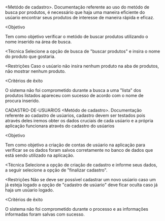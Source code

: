 <Metódo de cadastro>.
Documentação referente ao uso do metódo de busca por produtos, é necessário que haja uma maneira eficiente do usúario encontrar seus produtos de interesse de maneira rápida e eficaz. 

<Objetivo

Tem como objetivo verificar o metódo de buscar produtos utilizando o nome inserido na área de busca.

<Técnica
Selecione a opção de busca de "buscar produtos" e insira o nome do produto que gostaria.

<Restrições
Caso o usúario não insira nenhum produto na aba de produtos, não mostrar nenhum produto.

<Critérios de êxito

O sistema não foi comprometido durante a busca a uma "lista" dos produtos listados apareceu com sucesso de acordo com o nome de procura inserido.

CADASTRO-DE-USUARIOS
<Metódo de cadastro>.
Documentação referente ao cadastro de usúarios, cadastro devem ser testados pois através deles iremos obter os dados cruciais de cada usúario e a própria aplicação funcionara através do cadastro do usúarios 

<Objetivo

Tem como objetivo a criação de contas de usúario na aplicação para verificar se os dados foram salvos corretamente no banco de dados que está sendo utilizado na aplicação.

<Técnica
Selecione a opção de criação de cadastro e informe seus dados, a seguir selecione a opção de "finalizar cadastro".

<Restrições
Não se deve ser possível cadastrar um novo usúario caso um já esteja logado a opção de "cadastro de usúario" deve ficar oculta caso já haja um usúario logado.

<Critérios de êxito

O sistema não foi comprometido durante o processo e as informações informadas foram salvas com sucesso.
